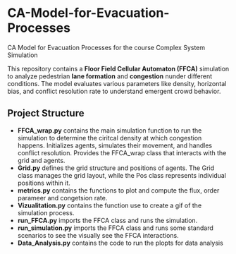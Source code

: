 # CA-Model-for-Evacuation-Processes
CA Model for Evacuation Processes for the course Complex System Simulation

This repository contains a **Floor Field Cellular Automaton (FFCA)** simulation to analyze pedestrian **lane formation** and **congestion** nunder different conditions. The model evaluates various parameters like density, horizontal bias, and conflict resolution rate to understand emergent crowd behavior.

## Project Structure

- **FFCA_wrap.py** contains the main simulation function to run the simulation to determine the ciritcal density at which congestion happens. Initializes agents, simulates their movement, and handles conflict resolution. Provides the FFCA_wrap class that interacts with the grid and agents.
- **Grid.py** defines the grid structure and positions of agents. The Grid class manages the grid layout, while the Pos class represents individual positions within it.
- **metrics.py** contains the functions to plot and compute the flux, order parameer and congetsion rate.
- **Vizualitation.py** contains the function use to create a gif of the simulation process.
- **run_FFCA.py** imports the FFCA class and runs the simulation.
- **run_simulation.py** imports the FFCA class and runs some standard scenarios to see the visually see the FFCA interactions.
- **Data_Analysis.py** contains the code to run the plopts for data analysis 
